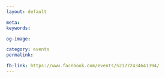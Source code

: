 ```yaml
---
layout: default

meta: 
keywords: 

og-image: 

category: events
permalink: 

fb-link: https://www.facebook.com/events/521272434641394/
---
```


